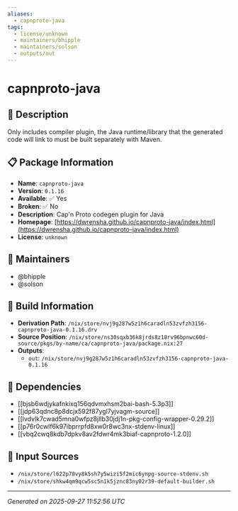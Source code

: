 ```yaml
---
aliases:
  - capnproto-java
tags:
  - license/unknown
  - maintainers/bhipple
  - maintainers/solson
  - outputs/out
---
```


# capnproto-java

## 📝 Description

Only includes compiler plugin, the Java runtime/library that the generated code will link to must be built separately with Maven.

## 📋 Package Information

- **Name**: `capnproto-java`
- **Version**: `0.1.16`
- **Available**: ✅ Yes
- **Broken**: ✅ No
- **Description**: Cap'n Proto codegen plugin for Java
- **Homepage**: [https://dwrensha.github.io/capnproto-java/index.html](https://dwrensha.github.io/capnproto-java/index.html)
- **License**: `unknown`
## 👥 Maintainers

- @bhipple
- @solson


## 🔧 Build Information

- **Derivation Path**: `/nix/store/nvj9g287w5z1h6caradln53zvfzh3156-capnproto-java-0.1.16.drv`
- **Source Position**: `/nix/store/ns30sqxb36k8jrds8z18rv96bpnwc60d-source/pkgs/by-name/ca/capnproto-java/package.nix:27`
- **Outputs**:
  - `out`:  `/nix/store/nvj9g287w5z1h6caradln53zvfzh3156-capnproto-java-0.1.16`

## 🔗 Dependencies

- [[bjsb6wdjykafnkixq156qdvmxhsm2bai-bash-5.3p3]]
- [[jdp63qdnc8p8dcjx592f87ygl7yjvagm-source]]
- [[lvdvlk7cwad5mna0wfpz8jllb30jdj1n-pkg-config-wrapper-0.29.2]]
- [[p76r0cwlf6k97ibprrpfd8xw0r8wc3nx-stdenv-linux]]
- [[vbq2cwq8kdb7dpkv8av2fdwr4mk3biaf-capnproto-1.2.0]]

## 📁 Input Sources

- `/nix/store/l622p70vy8k5sh7y5wizi5f2mic6ynpg-source-stdenv.sh`
- `/nix/store/shkw4qm9qcw5sc5n1k5jznc83ny02r39-default-builder.sh`

---
*Generated on 2025-09-27 11:52:56 UTC*
